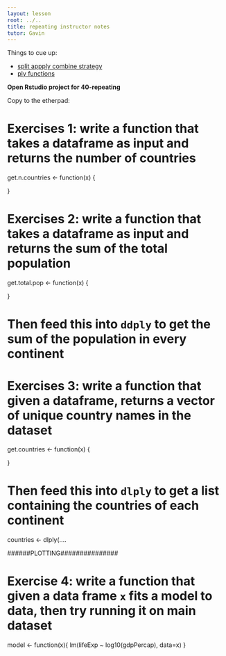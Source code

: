 ```yaml
---
layout: lesson
root: ../..
title: repeating instructor notes
tutor: Gavin
---
```


Things to cue up:

* [split appply combine strategy](http://nicercode.github.io/2014-02-13-UNSW/lessons/40-repeating/splitapply.png)
* [ply functions](http://nicercode.github.io/2014-02-13-UNSW/lessons/40-repeating/full_apply_suite.png)

**Open Rstudio project for 40-repeating**

Copy to the etherpad:

# Exercises 1:  write a function that takes a dataframe as input and returns the number of countries

get.n.countries <- function(x) {

}


# Exercises 2:  write a function that takes a dataframe as input and returns the sum of the total population

get.total.pop <- function(x) {

}

# Then feed this into `ddply` to get the sum of the population in every continent


# Exercises 3: write a function that given a dataframe, returns a vector of unique country names in the dataset

get.countries <- function(x) {

}

# Then feed this into `dlply` to get a list containing the countries of each continent

countries <- dlply(....


######PLOTTING###############

# Exercise 4: write a function that given a data frame `x` fits a model to data, then try running it on main dataset

model <- function(x){
  lm(lifeExp ~ log10(gdpPercap), data=x)
}

